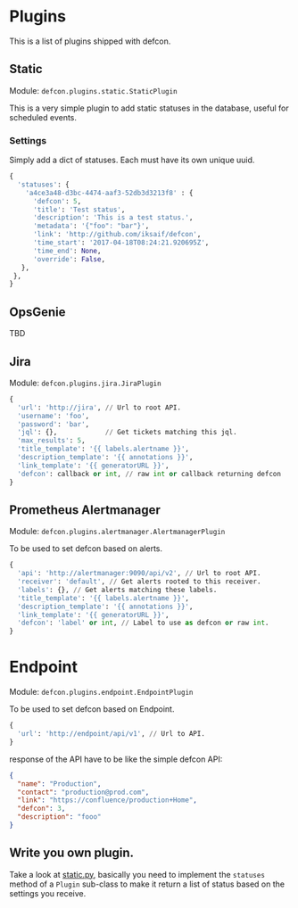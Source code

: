 # Plugins

This is a list of plugins shipped with defcon.

## Static

Module: `defcon.plugins.static.StaticPlugin`

This is a very simple plugin to add static statuses in the database, useful
for scheduled events.

### Settings

Simply add a dict of statuses. Each must have its own unique uuid.

```python
{
  'statuses': {
    'a4ce3a48-d3bc-4474-aaf3-52db3d3213f8' : {
      'defcon': 5,
      'title': 'Test status',
      'description': 'This is a test status.',
      'metadata': '{"foo": "bar"}',
      'link': 'http://github.com/iksaif/defcon',
      'time_start': '2017-04-18T08:24:21.920695Z',
      'time_end': None,
      'override': False,
   },
 },
}
```

## OpsGenie

TBD

## Jira

Module: `defcon.plugins.jira.JiraPlugin`

```python
{
  'url': 'http://jira', // Url to root API.
  'username': 'foo',
  'password': 'bar',
  'jql': {},            // Get tickets matching this jql.
  'max_results': 5,
  'title_template': '{{ labels.alertname }}',
  'description_template': '{{ annotations }}',
  'link_template': '{{ generatorURL }}',
  'defcon': callback or int, // raw int or callback returning defcon
}
```

## Prometheus Alertmanager

Module: `defcon.plugins.alertmanager.AlertmanagerPlugin`

To be used to set defcon based on alerts.

```python
{
  'api': 'http://alertmanager:9090/api/v2', // Url to root API.
  'receiver': 'default', // Get alerts rooted to this receiver.
  'labels': {}, // Get alerts matching these labels.
  'title_template': '{{ labels.alertname }}',
  'description_template': '{{ annotations }}',
  'link_template': '{{ generatorURL }}',
  'defcon': 'label' or int, // Label to use as defcon or raw int.
}
```

# Endpoint

Module: `defcon.plugins.endpoint.EndpointPlugin`

To be used to set defcon based on Endpoint.


```python
{
  'url': 'http://endpoint/api/v1', // Url to API.
}
```

response of the API have to be like the simple defcon API:

```json
{
  "name": "Production",
  "contact": "production@prod.com",
  "link": "https://confluence/production+Home",
  "defcon": 3,
  "description": "fooo"
}
```

## Write you own plugin.

Take a look at [static.py](static.py), basically you need to implement the `statuses` method of a `Plugin` sub-class to make it return a list of status based on the settings you receive.
